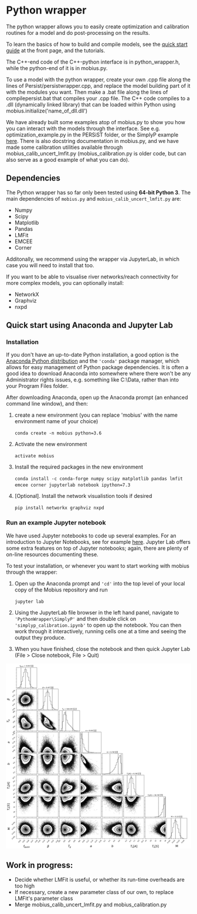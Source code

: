 # Python wrapper

The python wrapper allows you to easily create optimization and calibration routines for a model and do post-processing on the results.

To learn the basics of how to build and compile models, see the [quick start guide](https://github.com/NIVANorge/Mobius#quick-start-guide) at the front page, and the tutorials.

The C++-end code of the C++-python interface is in python_wrapper.h, while the python-end of it is in mobius.py.

To use a model with the python wrapper, create your own .cpp file along the lines of Persist/persistwrapper.cpp, and replace the model building part of it with the modules you want. Then make a .bat file along the lines of compilepersist.bat that compiles your .cpp file. The C++ code compiles to a .dll (dynamically linked library) that can be loaded within Python using mobius.initialize('name_of_dll.dll')

We have already built some examples atop of mobius.py to show you how you can interact with the models through the interface. See e.g. optimization_example.py in the PERSiST folder, or the SimplyP example [here](https://nbviewer.jupyter.org/github/NIVANorge/Mobius/blob/master/PythonWrapper/SimplyP/simplyp_calibration.ipynb). There is also docstring documentation in mobius.py, and we have made some calibration utilities available through mobius_calib_uncert_lmfit.py (mobius_calibration.py is older code, but can also serve as a good example of what you can do).

## Dependencies

The Python wrapper has so far only been tested using **64-bit Python 3**. The main dependencies of `mobius.py` and `mobius_calib_uncert_lmfit.py` are:

 * Numpy
 * Scipy
 * Matplotlib
 * Pandas
 * LMFit
 * EMCEE
 * Corner

Additonally, we recommend using the wrapper via JupyterLab, in which case you will need to install that too.

If you want to be able to visualise river networks/reach connectivity for more complex models, you can optionally install:

 * NetworkX
 * Graphviz
 * nxpd

## Quick start using Anaconda and Jupyter Lab

### Installation

If you don't have an up-to-date Python installation, a good option is the [Anaconda Python distribution](https://www.anaconda.com/distribution/) and the `'conda'` package manager, which allows for easy management of Python package dependencies. It is often a good idea to download Anaconda into somewhere where there won't be any Administrator rights issues, e.g. something like C:\Data, rather than into your Program Files folder.

After downloading Anaconda, open up the Anaconda prompt (an enhanced command line window), and then:

1. create a new environment (you can replace 'mobius' with the name environment name of your choice)

    `conda create -n mobius python=3.6`
    
2. Activate the new environment

    `activate mobius`
    
3. Install the required packages in the new environment

    `conda install -c conda-forge numpy scipy matplotlib pandas lmfit emcee corner jupyterlab notebook ipython=7.3`
    
4. [Optional]. Install the network visualistion tools if desired

    `pip install networkx graphviz nxpd`

### Run an example Jupyter notebook   

We have used Jupyter notebooks to code up several examples. For an introduction to Jupyter Notebooks, see for example [here](https://realpython.com/jupyter-notebook-introduction/). Jupyter Lab offers some extra features on top of Jupyter notebooks; again, there are plenty of on-line resources documenting these.

To test your installation, or whenever you want to start working with mobius through the wrapper:

1. Open up the Anaconda prompt and `'cd'` into the top level of your local copy of the Mobius repository and run

    `jupyter lab`
    
2. Using the JupyterLab file browser in the left hand panel, navigate to `'PythonWrapper\SimplyP'` and then double click on `'simplyp_calibration.ipynb'` to open up the notebook. You can then work through it interactively, running cells one at a time and seeing the output they produce.

3. When you have finished, close the notebook and then quick Jupyter Lab (File > Close notebook, File > Quit)

![Alt text](../Documentation/img/triangle_plot.png?raw=true "Triangle plot from running emcee on reach flow in SimplyP")

## Work in progress:
* Decide whether LMFit is useful, or whether its run-time overheads are too high
* If necessary, create a new parameter class of our own, to replace LMFit's parameter class
* Merge mobius_calib_uncert_lmfit.py and mobius_calibration.py

